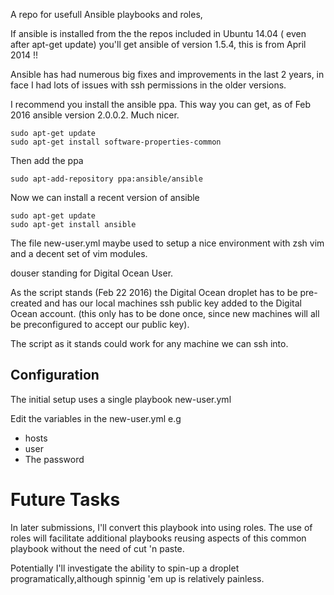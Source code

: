 A repo for usefull Ansible playbooks and roles, 

If ansible is installed from the the repos included in Ubuntu 14.04 ( even
after apt-get update) you'll get ansible of version  1.5.4, this is  from April 2014 !! 

Ansible has had numerous big fixes and improvements in the last 2 years, in
face I had lots of issues with ssh permissions in the older versions.

I recommend you install the ansible ppa. This way you can get, as of Feb 2016
ansible version 2.0.0.2. Much nicer.

    sudo apt-get update
    sudo apt-get install software-properties-common

Then add the ppa

    sudo apt-add-repository ppa:ansible/ansible

Now we can install a recent version of ansible

    sudo apt-get update
    sudo apt-get install ansible

The file new-user.yml maybe used to setup a nice environment with 
zsh vim and a decent set of vim modules.

douser standing for Digital Ocean User.

As the script stands (Feb 22 2016) the Digital Ocean  droplet has to be
pre-created and has our local machines ssh public key added to the Digital
Ocean account. (this only has to be done once, since new machines will all be
preconfigured to accept our public key).

The script as it stands could work for any machine we can ssh into.

## Configuration

The initial setup uses a single playbook new-user.yml

Edit the variables in the new-user.yml e.g 
- hosts
- user
- The password


# Future Tasks

In later submissions, I'll convert this playbook into using roles. The use of
roles will facilitate additional playbooks reusing aspects of this common
playbook without the need of cut 'n paste.

Potentially I'll investigate the ability to spin-up a droplet
programatically,although spinnig 'em up is relatively painless. 


